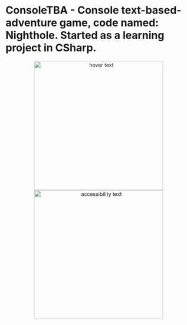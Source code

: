 # ConsoleTBA - Console text-based-adventure game, code named: Nighthole. Started as a learning project in CSharp.


<p align="center">
  <img src="https://i.imgur.com/1XDiX6s.gif" width="350" title="hover text">
  <img src="https://i.imgur.com/1XDiX6s.gif" width="350" alt="accessibility text">
</p>
